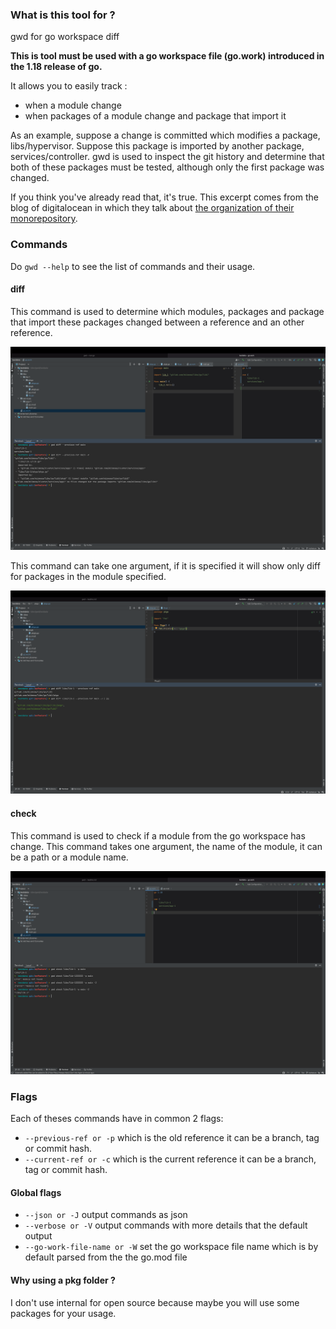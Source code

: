 ### What is this tool for ?

gwd for go workspace diff

**This is tool must be used with a go workspace file (go.work) introduced in the 1.18 release of go.**

It allows you to easily track :
- when a module change
- when packages of a module change and package that import it

As an example, suppose a change is committed which modifies a package, libs/hypervisor. 
Suppose this package is imported by another package, services/controller.
gwd is used to inspect the git history and determine that both of these packages must be tested, although only the first package was changed.

If you think you've already read that, it's true. This excerpt comes from the blog of digitalocean in which they talk about [the organization of their monorepository](https://blog.digitalocean.com/cthulhu-organizing-go-code-in-a-scalable-repo/).

### Commands

Do `gwd --help` to see the list of commands and their usage.

#### diff 

This command is used to determine which modules, packages and package that import these packages changed between a reference and an other reference.

![image diff](.github/diff.png)

This command can take one argument, if it is specified it will show only diff for packages in the module specified.

![image diff module](.github/diff_module.png)

#### check

This command is used to check if a module from the go workspace has change.
This command takes one argument, the name of the module, it can be a path or a module name.

![image diff check](.github/diff_check.png)

### Flags 
Each of theses commands have in common 2 flags:

- `--previous-ref or -p` which is the old reference it can be a branch, tag or commit hash. 
- `--current-ref or -c` which is the current reference it can be a branch, tag or commit hash. 

#### Global flags

- `--json or -J` output commands as json
- `--verbose or -V` output commands with more details that the default output
- `--go-work-file-name or -W` set the go workspace file name which is by default parsed from the the go.mod file

 
#### Why using a pkg folder ?

I don't use internal for open source because maybe you will use some packages for your usage.